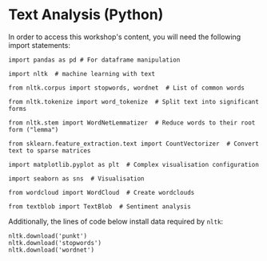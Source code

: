 # Text Analysis (Python)

In order to access this workshop's content, you will need the following import statements:

```
import pandas as pd # For dataframe manipulation

import nltk  # machine learning with text

from nltk.corpus import stopwords, wordnet  # List of common words

from nltk.tokenize import word_tokenize  # Split text into significant forms

from nltk.stem import WordNetLemmatizer  # Reduce words to their root form ("lemma")

from sklearn.feature_extraction.text import CountVectorizer  # Convert text to sparse matrices

import matplotlib.pyplot as plt  # Complex visualisation configuration

import seaborn as sns  # Visualisation

from wordcloud import WordCloud  # Create wordclouds

from textblob import TextBlob  # Sentiment analysis
```

Additionally, the lines of code below install data required by `nltk`:

```
nltk.download('punkt')
nltk.download('stopwords')
nltk.download('wordnet')
```
